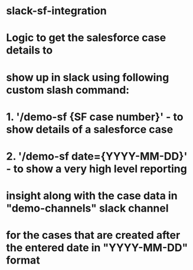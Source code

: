 # slack-sf-integration

# Logic to get the salesforce case details to
# show  up in slack using following custom slash command:

# 1. '/demo-sf {SF case number}' - to show details of a salesforce case
# 2. '/demo-sf date={YYYY-MM-DD}' - to show a very high level reporting 
# 	  insight along with the case data in "demo-channels" slack channel
# 	  for the cases that are created after the entered date in "YYYY-MM-DD" format
